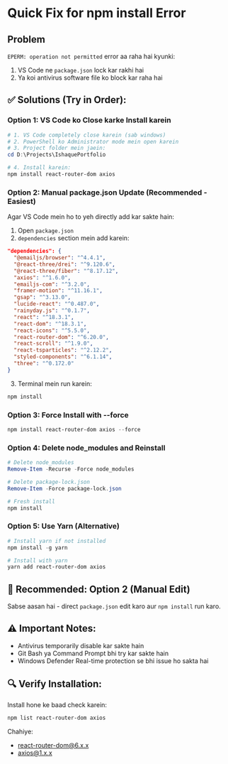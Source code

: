 # Quick Fix for npm install Error

## Problem
`EPERM: operation not permitted` error aa raha hai kyunki:
1. VS Code ne `package.json` lock kar rakhi hai
2. Ya koi antivirus software file ko block kar raha hai

## ✅ Solutions (Try in Order):

### Option 1: VS Code ko Close karke Install karein
```powershell
# 1. VS Code completely close karein (sab windows)
# 2. PowerShell ko Administrator mode mein open karein
# 3. Project folder mein jaein:
cd D:\Projects\IshaquePortfolio

# 4. Install karein:
npm install react-router-dom axios
```

### Option 2: Manual package.json Update (Recommended - Easiest)
Agar VS Code mein ho to yeh directly add kar sakte hain:

1. Open `package.json`
2. `dependencies` section mein add karein:
```json
"dependencies": {
  "@emailjs/browser": "^4.4.1",
  "@react-three/drei": "^9.120.6",
  "@react-three/fiber": "^8.17.12",
  "axios": "^1.6.0",
  "emailjs-com": "^3.2.0",
  "framer-motion": "^11.16.1",
  "gsap": "^3.13.0",
  "lucide-react": "^0.487.0",
  "rainyday.js": "^0.1.7",
  "react": "^18.3.1",
  "react-dom": "^18.3.1",
  "react-icons": "^5.5.0",
  "react-router-dom": "^6.20.0",
  "react-scroll": "^1.9.0",
  "react-tsparticles": "^2.12.2",
  "styled-components": "^6.1.14",
  "three": "^0.172.0"
}
```

3. Terminal mein run karein:
```powershell
npm install
```

### Option 3: Force Install with --force
```powershell
npm install react-router-dom axios --force
```

### Option 4: Delete node_modules and Reinstall
```powershell
# Delete node_modules
Remove-Item -Recurse -Force node_modules

# Delete package-lock.json
Remove-Item -Force package-lock.json

# Fresh install
npm install
```

### Option 5: Use Yarn (Alternative)
```powershell
# Install yarn if not installed
npm install -g yarn

# Install with yarn
yarn add react-router-dom axios
```

## 🎯 Recommended: Option 2 (Manual Edit)
Sabse aasan hai - direct `package.json` edit karo aur `npm install` run karo.

## ⚠️ Important Notes:
- Antivirus temporarily disable kar sakte hain
- Git Bash ya Command Prompt bhi try kar sakte hain
- Windows Defender Real-time protection se bhi issue ho sakta hai

## 🔍 Verify Installation:
Install hone ke baad check karein:
```powershell
npm list react-router-dom axios
```

Chahiye:
- react-router-dom@6.x.x
- axios@1.x.x
